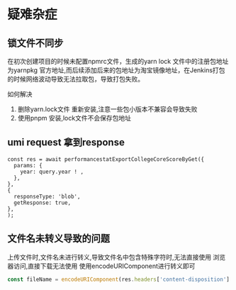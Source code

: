 # 疑难杂症

## 锁文件不同步

在初次创建项目的时候未配置npmrc文件，生成的yarn lock 文件中的注册包地址为yarnpkg 官方地址,而后续添加后来的包地址为淘宝镜像地址，在Jenkins打包的时候网络波动导致无法拉取包，导致打包失败。

如何解决

1. 删除yarn.lock文件 重新安装,注意一些包小版本不兼容会导致失败
2. 使用pnpm 安装,lock文件不会保存包地址

## umi request 拿到response

```tsx
const res = await performancestatExportCollegeCoreScoreByGet({
  params: {
    year: query.year ! ,
  },
},
{
  responseType: 'blob',
  getResponse: true,
},
);
```

## 文件名未转义导致的问题

上传文件时,文件名未进行转义,导致文件名中包含特殊字符时,无法直接使用
浏览器访问,直接下载无法使用
使用encodeURIComponent进行转义即可

```js
const fileName = encodeURIComponent(res.headers['content-disposition'].split('filename=')[1]);
```
